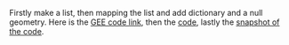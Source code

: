 Firstly make a list, then mapping the list and add dictionary and a null geometry. Here is the [GEE code link](https://code.earthengine.google.com/0030dd11c38209e87b03cb5495b8fd2b), then the [code](https://github.com/AtikulRahi/mappingList/blob/main/mappingList.js), lastly the [snapshot of the code](https://github.com/AtikulRahi/mappingList/blob/main/Mapping%20list.JPG).

